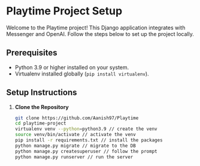 # Playtime Project Setup

Welcome to the Playtime project! This Django application integrates with Messenger and OpenAI. Follow the steps below to set up the project locally.

## Prerequisites

- Python 3.9 or higher installed on your system.
- Virtualenv installed globally (`pip install virtualenv`).

## Setup Instructions

1. **Clone the Repository**

   ```bash
   git clone https://github.com/Aanish97/Playtime
   cd playtime-project
   virtualenv venv --python=python3.9 // create the venv
   source venv/bin/activate // activate the venv
   pip install -r requirements.txt // install the packages
   python manage.py migrate // migrate to the DB
   python manage.py createsuperuser // follow the prompt
   python manage.py runserver // run the server







   


